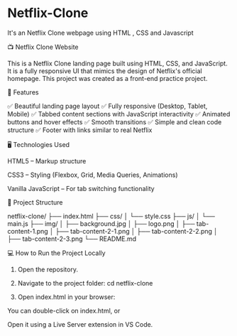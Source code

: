 # Netflix-Clone
It's an Netflix Clone webpage using HTML , CSS and Javascript 

📺 Netflix Clone Website

This is a Netflix Clone landing page built using HTML, CSS, and JavaScript.
It is a fully responsive UI that mimics the design of Netflix's official homepage.
This project was created as a front-end practice project.



🌟 Features

✅ Beautiful landing page layout
✅ Fully responsive (Desktop, Tablet, Mobile)
✅ Tabbed content sections with JavaScript interactivity
✅ Animated buttons and hover effects
✅ Smooth transitions
✅ Simple and clean code structure
✅ Footer with links similar to real Netflix




🖥️ Technologies Used

HTML5 – Markup structure

CSS3 – Styling (Flexbox, Grid, Media Queries, Animations)

Vanilla JavaScript – For tab switching functionality


📂 Project Structure

netflix-clone/
├── index.html
├── css/
│   └── style.css
├── js/
│   └── main.js
├── img/
│   ├── background.jpg
│   ├── logo.png
│   ├── tab-content-1.png
│   ├── tab-content-2-1.png
│   ├── tab-content-2-2.png
│   ├── tab-content-2-3.png
└── README.md



💻 How to Run the Project Locally

1. Open the repository.                  
2. Navigate to the project folder:
cd netflix-clone

3. Open index.html in your browser:

You can double-click on index.html, or

Open it using a Live Server extension in VS Code.

